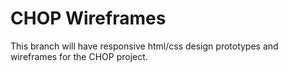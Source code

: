 CHOP Wireframes
=================

This branch will have responsive html/css design prototypes and wireframes for the CHOP project.

